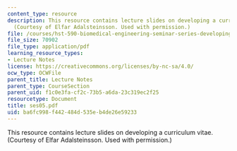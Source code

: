 ```yaml
---
content_type: resource
description: This resource contains lecture slides on developing a curriculum vitae.
  (Courtesy of Elfar Adalsteinsson. Used with permission.)
file: /courses/hst-590-biomedical-engineering-seminar-series-developing-professional-skills-fall-2006/ba6fc998f442484d535eb4de26e59233_ses05.pdf
file_size: 70902
file_type: application/pdf
learning_resource_types:
- Lecture Notes
license: https://creativecommons.org/licenses/by-nc-sa/4.0/
ocw_type: OCWFile
parent_title: Lecture Notes
parent_type: CourseSection
parent_uid: f1c0e3fa-cf2c-73b5-a6da-23c319ec2f25
resourcetype: Document
title: ses05.pdf
uid: ba6fc998-f442-484d-535e-b4de26e59233
---
```

This resource contains lecture slides on developing a curriculum vitae. (Courtesy of Elfar Adalsteinsson. Used with permission.)